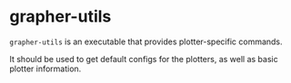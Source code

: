 # grapher-utils

`grapher-utils` is an executable that provides plotter-specific commands.

It should be used to get default configs for the plotters, as well as basic
plotter information.
